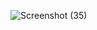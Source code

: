 ![Screenshot (35)](https://user-images.githubusercontent.com/61587800/233572061-8708f55c-d2cc-495a-b5a5-23b95265214e.png)

